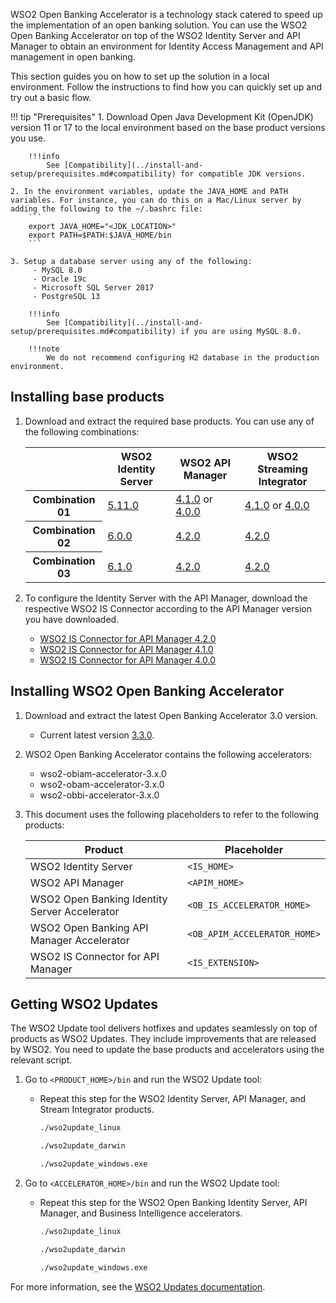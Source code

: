 WSO2 Open Banking Accelerator is a technology stack catered to speed up the implementation of an open banking solution. 
You can use the WSO2 Open Banking Accelerator on top of the WSO2 Identity Server and API Manager to obtain an environment 
for Identity Access Management and API management in open banking. 

This section guides you on how to set up the solution in a local environment. Follow the instructions to find how you 
can quickly set up and try out a basic flow.

!!! tip "Prerequisites"
    1. Download Open Java Development Kit (OpenJDK) version 11 or 17 to the local environment based on the base product versions you use.

        !!!info
            See [Compatibility](../install-and-setup/prerequisites.md#compatibility) for compatible JDK versions.

    2. In the environment variables, update the JAVA_HOME and PATH variables. For instance, you can do this on a Mac/Linux server by adding the following to the ~/.bashrc file:
        ```
        export JAVA_HOME="<JDK_LOCATION>"
        export PATH=$PATH:$JAVA_HOME/bin
        ```
    
    3. Setup a database server using any of the following:
         - MySQL 8.0
         - Oracle 19c
         - Microsoft SQL Server 2017
         - PostgreSQL 13
         
        !!!info
            See [Compatibility](../install-and-setup/prerequisites.md#compatibility) if you are using MySQL 8.0.

        !!!note
            We do not recommend configuring H2 database in the production environment.
    
## Installing base products

1. Download and extract the required base products. You can use any of the following combinations:

    <table>
      <tr>
        <th></th>
        <th>WSO2 Identity Server</th>
        <th>WSO2 API Manager</th>
        <th>WSO2 Streaming Integrator</th>
      </tr>
    <tbody>
      <tr>
        <th>Combination 01</th>
        <td><a href="https://wso2.com/identity-and-access-management/previous-releases/">5.11.0</a></td>
        <td><a href="https://wso2.com/api-management/previous-releases/">4.1.0</a> or <a href="https://wso2.com/api-management/previous-releases/">4.0.0</a></td>
        <td><a href="https://wso2.com/streaming-integrator/previous-releases/">4.1.0</a> or <a href="https://wso2.com/streaming-integrator/previous-releases/">4.0.0</a></td>
      </tr>
      <tr>
        <th>Combination 02<br></th>
        <td><a href="https://wso2.com/identity-and-access-management/previous-releases/">6.0.0</a></td>
        <td><a href="https://wso2.com/api-manager/">4.2.0</a></td>
        <td><a href="https://wso2.com/streaming-integrator/">4.2.0</a></td>
      </tr>
      <tr>
        <th>Combination 03<br></th>
        <td><a href="https://wso2.com/identity-and-access-management/previous-releases/">6.1.0</a></td>
        <td><a href="https://wso2.com/api-manager/">4.2.0</a></td>
        <td><a href="https://wso2.com/streaming-integrator/">4.2.0</a></td>
      </tr>
    </tbody>
    </table>
 
2. To configure the Identity Server with the API Manager, download the respective WSO2 IS Connector according to the API Manager version you have downloaded. 

    - [WSO2 IS Connector for API Manager 4.2.0](https://apim.docs.wso2.com/en/4.2.0/assets/attachments/administer/wso2is-extensions-1.6.8.zip)
    - [WSO2 IS Connector for API Manager 4.1.0](https://apim.docs.wso2.com/en/4.1.0/assets/attachments/administer/wso2is-extensions-1.4.2.zip)
    - [WSO2 IS Connector for API Manager 4.0.0](https://apim.docs.wso2.com/en/4.0.0/assets/attachments/administer/wso2is-extensions-1.2.10.zip)

## Installing WSO2 Open Banking Accelerator

1. Download and extract the latest Open Banking Accelerator 3.0 version. 

    - Current latest version [3.3.0](https://github.com/wso2/financial-services-accelerator/releases/tag/v3.3.0).
              
2. WSO2 Open Banking Accelerator contains the following accelerators:
   
    - wso2-obiam-accelerator-3.x.0
    - wso2-obam-accelerator-3.x.0
    - wso2-obbi-accelerator-3.x.0
            
3. This document uses the following placeholders to refer to the following products:
        
    | Product | Placeholder |
    |---------|---------    |
    |WSO2 Identity Server|`<IS_HOME>`|
    |WSO2 API Manager|`<APIM_HOME>`|
    |WSO2 Open Banking Identity Server Accelerator|`<OB_IS_ACCELERATOR_HOME>`|
    |WSO2 Open Banking API Manager Accelerator |`<OB_APIM_ACCELERATOR_HOME>`|
    |WSO2 IS Connector for API Manager |`<IS_EXTENSION>`|

## Getting WSO2 Updates

The WSO2 Update tool delivers hotfixes and updates seamlessly on top of products as WSO2 Updates. They include 
improvements that are released by WSO2. You need to update the base products and accelerators using the relevant script.

1. Go to `<PRODUCT_HOME>/bin` and run the WSO2 Update tool:

    - Repeat this step for the WSO2 Identity Server, API Manager, and Stream Integrator products.
    
        ```bash tab='On Linux'
        ./wso2update_linux 
        ```
        
        ```bash tab='On Mac'
        ./wso2update_darwin
        ```
        
        ```bash tab='On Windows'
        ./wso2update_windows.exe
        ```

2. Go to `<ACCELERATOR_HOME>/bin` and run the WSO2 Update tool:

    - Repeat this step for the WSO2 Open Banking Identity Server, API Manager, and Business Intelligence accelerators.

        ```bash tab='On Linux'
        ./wso2update_linux 
        ```
        
        ```bash tab='On Mac'
        ./wso2update_darwin
        ```
        
        ```bash tab='On Windows'
        ./wso2update_windows.exe
        ```
   
For more information, see the [WSO2 Updates documentation](https://updates.docs.wso2.com/en/latest/updates/overview/).
